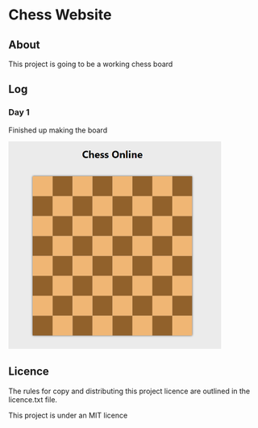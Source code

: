 
# Chess Website

## About

This project is going to be a working chess board

## Log

### Day 1

Finished up making the board

<img src="images\day1.png" alt="day1" style="zoom:50%; align:center" />



## Licence

The rules for copy and distributing this project licence are
outlined in the licence.txt file.

This project is under an MIT licence
